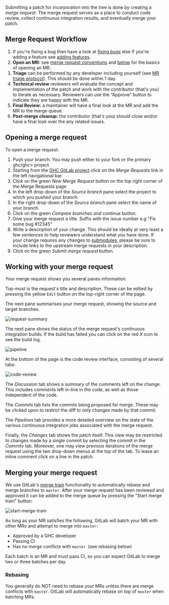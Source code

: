 <!--
To generate images with borders:
```
mkdir -p shadow
rm shadow/*
for i in *.png; do 
        nix run nixpkgs.imagemagick -c \
                convert $i -bordercolor white -border 50 \
                \( +clone -background black -shadow 80x5+2+2 \) \
                +swap -background white -layers merge +repage \
                shadow/$i
done
```
-->

Submitting a patch for incorporation into the tree is done by creating a *merge request*. The merge request serves as a place to conduct code review, collect continuous integration results, and eventually merge your patch.

## Merge Request Workflow


<!-- TODO: The label workflow needs to be implemented -->

1. If you're fixing a bug then have a look at [fixing bugs](working-conventions/fixing-bugs) else if you're adding a feature see [adding features](/working-conventions/adding-features).
1. **Open an MR:** see [merge request conventions](/gitlab/merge-requests) and [below](#opening-a-merge-request) for the basics of opening an MR.
   <!-- * ~"MR::1-needs triage" label is set automatically. -->
1. **Triage** can be performed by any developer including yourself (see [MR triage protocol](/gitlab/merge-requests#triage-protocol)). This should be done within 1 day.
   <!-- * ~"MR::2-under review" label is set by the developer that performed the triage. -->
1. **Technical review** reviewers will evaluate the concept and implementation of the patch and work with the contributor (that's you) to iterate as necessary. Reviewers can use the “Approve” button to indicate they are happy with the MR.
   <!-- * ~"MR::3-ready for merge" label is set by the contributor (that's you) once reviewers and contributor are satisfied with the MR. -->
1. **Final Review:** a maintainer will have a final look at the MR and add the MR to the merge queue.
   <!-- * ~"MR::4-in merge queue" label is set by the maintainer. -->
1. **Post-merge cleanup:** the contributor (that's you) should close and/or have a final look over the any related issues.


## Opening a merge request

To open a merge request:

1. Push your branch. You may push either to your fork or the primary ghc/ghc> project.
2. Starting from the [GHC GitLab project](https://gitlab.haskell.org/ghc/ghc) click on the *Merge Requests* link in the left navigational bar.
3. Click on the green *New Merge Request* button on the top right corner of the Merge Requests page
4. In the left drop-down of the *Source branch* pane select the project to which you pushed your branch.
5. In the right drop-down of the *Source branch* pane select the name of your branch.
6. Click on the green *Compare branches and continue* button.
7. Give your merge request a title. Suffix with the issue number e.g "Fix some bug #12345"
8. Write a description of your change. This should be ideally at very least a few sentences to help reviewers understand what you have done. If your change requires any changes to [submodules](https://gitlab.haskell.org/ghc/ghc/-/wikis/working-conventions/git/submodules), please be sure to include links to the upstream merge requests in your description.
9. Click on the green *Submit merge request* button.

## Working with your merge request

Your merge request shows you several panes information:

Top-most is the request's title and description. These can be edited by pressing the yellow `Edit` button on the top-right corner of the page.

The next pane summarises your merge request, showing the source and target branches.

![request-summary](uploads/a6b259498530ea48964a11c2539447d2/request-summary.png)

The next pane shows the status of the merge request's continuous integration builds. If the build has failed you can click on the red *X* icon to see the build log.

![pipeline](uploads/3e1bf21a870eef5608665f9d6e6a48de/pipeline.png)

At the bottom of the page is the code review interface, consisting of several tabs:

![code-review](uploads/f90d8a2f0a3716669546ae1fd43480c1/code-review.png)

The *Discussion* tab shows a summary of the comments left on the change. This includes comments left in-line in the code, as well as those independent of the code. 

The *Commits* tab lists the commits being proposed for merge. These may be clicked upon to restrict the diff to only changes made by that commit. 

The *Pipelines* tab provides a more detailed overview on the state of the various continuous integration jobs associated with the merge request.

Finally, the *Changes* tab shows the patch itself. This view may be restricted to changes made by a single commit by selecting the commit in the *Commits* tab. Moreover, one may view previous iterations of the merge request using the two drop-down menus at the top of the tab. To leave an inline comment click on a line in the patch.


## Merging your merge request

We use GitLab's [merge train](https://docs.gitlab.com/ee/ci/merge_request_pipelines/pipelines_for_merged_results/merge_trains/) functionality to automatically rebase and merge branches to `master`. 
After your merge request has been reviewed and approved it can be added to the merge queue by pressing the "Start merge train" button:

![start-merge-train](uploads/fe0ffa99f68f0a9134f5292393505682/start-merge-train.png)

As long as your MR satisfies the following, GitLab will batch your MR with other MRs and attempt to merge into `master`:

* Approved by a GHC developer
* Passing CI
* Has no merge conflicts with `master `(see rebasing below)

Each batch is an MR and must pass CI, so you can expect GitLab to merge two or three batches per day.

### Rebasing

You generally do NOT need to rebase your MRs unless there are merge conflicts with `master`. GitLab will automatically rebase on top of `master` when batching MRs.
